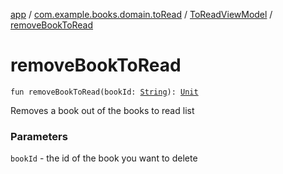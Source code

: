 [app](../../index.md) / [com.example.books.domain.toRead](../index.md) / [ToReadViewModel](index.md) / [removeBookToRead](./remove-book-to-read.md)

# removeBookToRead

`fun removeBookToRead(bookId: `[`String`](https://kotlinlang.org/api/latest/jvm/stdlib/kotlin/-string/index.html)`): `[`Unit`](https://kotlinlang.org/api/latest/jvm/stdlib/kotlin/-unit/index.html)

Removes a book out of the books to read list

### Parameters

`bookId` - the id of the book you want to delete